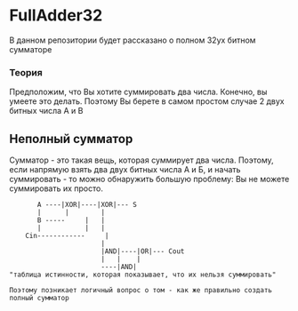 # FullAdder32
В данном репозитории будет рассказано о полном 32ух битном сумматоре 
### Теория
Предположим, что Вы хотите суммировать два числа. Конечно, вы умеете это делать. Поэтому Вы берете в самом простом случае 2 двух битных числа A и B 
## Неполный сумматор
Сумматор - это такая вещь, которая суммирует два числа. Поэтому, если напрямую взять два двух битных числа А и Б, и начать суммировать - то можно обнаружить большую проблему:
Вы не можете суммировать их просто.

```mermaid
       A ----|XOR|----|XOR|--- S
       |      |        |
       B -----     |   |
       |           |   |
    Cin------------     | 
                       | 
                       |AND|----|OR|--- Cout
                       |   |    |
                       ----|AND|
"таблица истинности, которая показывает, что их нельзя суммировать"

Поэтому позникает логичный вопрос о том - как же правильно создать полный сумматор

